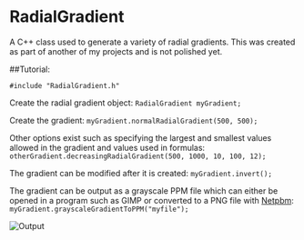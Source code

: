 # RadialGradient
A C++ class used to generate a variety of radial gradients. This was created as part of another of my projects and is not polished yet.

##Tutorial:

`#include "RadialGradient.h"`

Create the radial gradient object:
`RadialGradient myGradient;`

Create the gradient:
`myGradient.normalRadialGradient(500, 500);`

Other options exist such as specifying the largest and smallest values allowed in the gradient and values used in formulas:
`otherGradient.decreasingRadialGradient(500, 1000, 10, 100, 12);`

The gradient can be modified after it is created:
`myGradient.invert();`

The gradient can be output as a grayscale PPM file which can either be opened in a program such as GIMP or converted to a PNG file with [Netpbm](http://netpbm.sourceforge.net/doc/index.html):
`myGradient.grayscaleGradientToPPM("myfile");`

![Output](https://i.imgur.com/pVzmbA6.png)